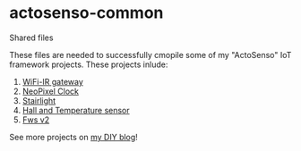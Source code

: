 # actosenso-common
Shared files

These files are needed to successfully cmopile some of my "ActoSenso" IoT framework projects. These projects inlude:
1. [WiFi-IR gateway](https://github.com/viktak/wifi-ir-gateway)
2. [NeoPixel Clock](https://github.com/viktak/neopixel-clock)
3. [Stairlight](https://github.com/viktak/stairlight)
4. [Hall and Temperature sensor](https://github.com/viktak/hall)
5. [Fws v2](https://github.com/viktak/fws_v2)

See more projects on [my DIY blog](http://diy.viktak.com/)!

